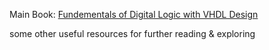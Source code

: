 Main Book: [Fundementals of Digital Logic with VHDL Design](https://github.com/sushismurf/VHDL/blob/main/ee102/books/Fundamentals%20of%20Digital%20Logic%20with%20VHDL%20Design%204th%20Edition.pdf)

some other useful resources for further reading & exploring
